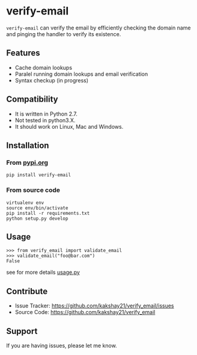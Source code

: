 # verify-email 

``verify-email`` can verify the email by efficiently checking the domain name and pinging the handler to verify its existence.

## Features
- Cache domain lookups
- Paralel running domain lookups and email verification
- Syntax checkup (in progress)

## Compatibility
- It is written in Python 2.7.
- Not tested in python3.X.
- It should work on Linux, Mac and Windows.

## Installation
### From [pypi.org](https://pypi.org/project/verify-email/)
```
pip install verify-email
```
### From source code
```
virtualenv env 
source env/bin/activate
pip install -r requirements.txt
python setup.py develop
```

## Usage
```
>>> from verify_email import validate_email
>>> validate_email("foo@bar.com")
False
```
see for more details [usage.py](https://github.com/kakshay21/verify_email/blob/master/verify_email/usage.py)

## Contribute
- Issue Tracker: https://github.com/kakshay21/verify_email/issues
- Source Code: https://github.com/kakshay21/verify_email

## Support
If you are having issues, please let me know.
